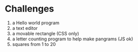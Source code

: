 # Challenges

1. a Hello world program
2. a text editor
3. a movable rectangle (CSS only)
4. a letter counting program to help make pangrams (JS ok)
5. squares from 1 to 20

